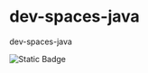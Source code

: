 # dev-spaces-java
dev-spaces-java

![Static Badge](https://img.shields.io/badge/OpenShift%20DevSpace?link=https%3A%2F%2Fdevspaces.apps.kfpltech-okd.az.alerant.hu%2Fdashboard%23https%3A%2F%2Fgithub.com%2Fchriske%2Fdev-spaces-java.git)



